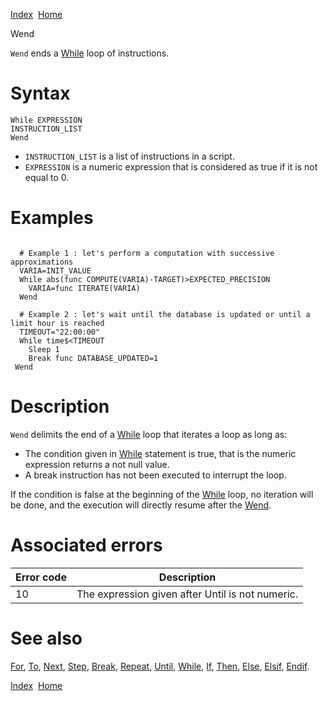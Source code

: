[Index](index.html)  [Home](getting-started_home.html)

Wend

`Wend` ends a [While](4gl_while.html) loop of instructions.

# Syntax

```
While EXPRESSION
INSTRUCTION_LIST
Wend
```

* `INSTRUCTION_LIST` is a list of instructions in a script.
* `EXPRESSION` is a numeric expression that is considered as true if it is not equal to 0.

# Examples

```

  # Example 1 : let's perform a computation with successive approximations
  VARIA=INIT_VALUE
  While abs(func COMPUTE(VARIA)-TARGET)>EXPECTED_PRECISION
    VARIA=func ITERATE(VARIA)
  Wend

  # Example 2 : let's wait until the database is updated or until a limit hour is reached
  TIMEOUT="22:00:00"
  While time$<TIMEOUT
    Sleep 1
    Break func DATABASE_UPDATED=1
 Wend
```

# Description

`Wend` delimits the end of a [While](4gl_while.html) loop that iterates a loop as long as:

* The condition given in [While](4gl_while.html) statement is true, that is the numeric expression returns a not null value.
* A break instruction has not been executed to interrupt the loop.

If the condition is false at the beginning of the [While](4gl_while.html) loop, no iteration will be done, and the execution will directly resume after the [Wend](4gl_wend.html).

# Associated errors

| Error code | Description |
| --- | --- |
| 10 | The expression given after Until is not numeric. |

# See also

[For](4gl_for.html), [To](4gl_to.html), [Next](4gl_next.html), [Step](4gl_step.html), [Break](4gl_break.html), [Repeat](4gl_repeat.html), [Until](4gl_until.html), [While](4gl_while.html), [If](4gl_if.html), [Then](4gl_then.html), [Else](4gl_else.html), [Elsif](4gl_elsif.html), [Endif](4gl_endif.html).

  

[Index](index.html)  [Home](getting-started_home.html)